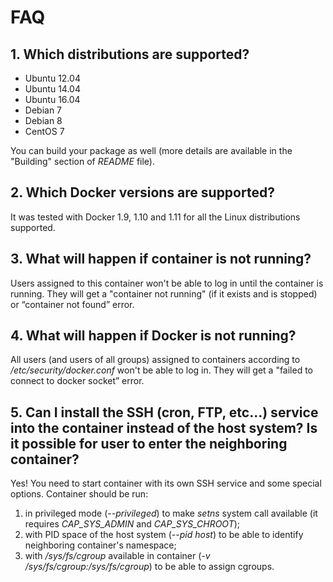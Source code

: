 # FAQ

## 1. Which distributions are supported?
* Ubuntu 12.04
* Ubuntu 14.04
* Ubuntu 16.04
* Debian 7
* Debian 8
* CentOS 7

You can build your package as well (more details are available in the "Building" section of *README* file).

## 2. Which Docker versions are supported?
It was tested with Docker 1.9, 1.10 and 1.11 for all the Linux distributions supported.

## 3. What will happen if container is not running?
Users assigned to this container won't be able to log in until the container is running. They will get a "container not running" (if it exists and is stopped) or “container not found” error.

## 4. What will happen if Docker is not running?
All users (and users of all groups) assigned to containers according to */etc/security/docker.conf* won't be able to log in. They will get a "failed to connect to docker socket” error.

## 5. Can I install the SSH (cron, FTP, etc…) service into the container instead of the host system? Is it possible for user to enter the neighboring container?

Yes! You need to start container with its own SSH service and some special options. Container should be run:
1. in privileged mode (*--privileged*) to make *setns* system call available (it requires *CAP_SYS_ADMIN* and *CAP_SYS_CHROOT*);
2. with PID space of the host system (*--pid host*) to be able to identify neighboring container's namespace;
3. with */sys/fs/cgroup* available in container (*-v /sys/fs/cgroup:/sys/fs/cgroup*) to be able to assign cgroups.
